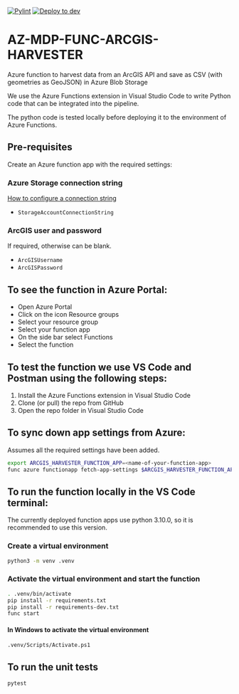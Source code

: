 [![Pylint](https://github.com/EECA-NZ/AZ-MDP-FUNC-ARCGIS-HARVESTER/actions/workflows/pylint.yml/badge.svg)](https://github.com/EECA-NZ/AZ-MDP-FUNC-ARCGIS-HARVESTER/actions/workflows/pylint.yml) [![Deploy to dev](https://github.com/EECA-NZ/AZ-MDP-FUNC-ARCGIS-HARVESTER/actions/workflows/deploy-to-dev.yml/badge.svg)](https://github.com/EECA-NZ/AZ-MDP-FUNC-ARCGIS-HARVESTER/actions/workflows/deploy-to-dev.yml)

# AZ-MDP-FUNC-ARCGIS-HARVESTER

Azure function to harvest data from an ArcGIS API and save as CSV (with geometries as GeoJSON) in Azure Blob Storage

We use the Azure Functions extension in Visual Studio Code to write Python code that can be integrated into the pipeline.

The python code is tested locally before deploying it to the environment of Azure Functions.

## Pre-requisites

Create an Azure function app with the required settings:

### Azure Storage connection string
[How to configure a connection string](https://learn.microsoft.com/en-us/azure/storage/common/storage-configure-connection-string#configure-a-connection-string-for-an-azure-storage-account)
- `StorageAccountConnectionString`

### ArcGIS user and password
If required, otherwise can be blank.
- `ArcGISUsername` 
- `ArcGISPassword`

## To see the function in Azure Portal:

-  Open Azure Portal
-  Click on the icon Resource groups
-  Select your resource group
-  Select your function app
-  On the side bar select Functions
-  Select the function

## To test the function we use VS Code and Postman using the following steps:

1. Install the Azure Functions extension in Visual Studio Code
2. Clone (or pull) the repo from GitHub
3. Open the repo folder in Visual Studio Code

## To sync down app settings from Azure:
Assumes all the required settings have been added.

```bash
export ARCGIS_HARVESTER_FUNCTION_APP=<name-of-your-function-app>
func azure functionapp fetch-app-settings $ARCGIS_HARVESTER_FUNCTION_APP
```

## To run the function locally in the VS Code terminal:

The currently deployed function apps use python 3.10.0, so it is recommended to use this version.

### Create a virtual environment

```bash
python3 -m venv .venv
```

### Activate the virtual environment and start the function

```bash
. .venv/bin/activate
pip install -r requirements.txt
pip install -r requirements-dev.txt
func start
```

#### In Windows to activate the virtual environment

```bash
.venv/Scripts/Activate.ps1
```

## To run the unit tests

```bash
pytest
```
